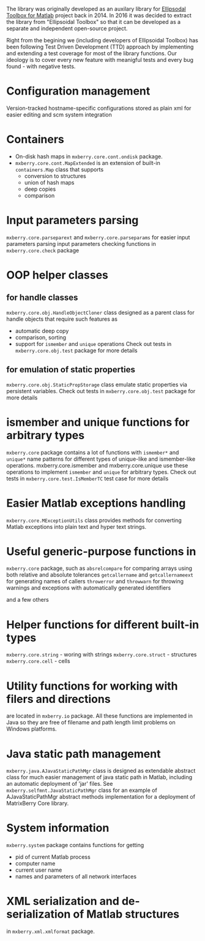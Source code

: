 The library was originally developed as an auxilary library for [Ellipsodal Toolbox for Matlab](https://github.com/SystemAnalysisDpt-CMC-MSU/ellipsoids) project 
back in 2014. In 2016 it was decided to extract the library from "Ellipsoidal Toolbox" so that it can be developed as a separate and independent open-source project.

Right from the begining we (including developers of Ellipsoidal Toolbox) has been following Test Driven Development (TTD) approach by implementing and extending a test coverage
for most of the library functions. Our ideology is to cover every new feature with meanigful tests and every bug found - with negative tests.

# Configuration management
Version-tracked hostname-specific configurations stored as plain xml for easier editing and
scm system integration
# Containers 
- On-disk hash maps in `mxberry.core.cont.ondisk` package. 
- `mxberry.core.cont.MapExtended` is an extension of built-in `containers.Map` class that supports 
   - conversion to structures
   - union of hash maps
   - deep copies
   - comparison

# Input parameters parsing 
`mxberry.core.parseparext` and `mxberry.core.parseparams` for easier input parameters parsing
input parameters checking functions in `mxberry.core.check` package
# OOP helper classes

## for handle classes 
`mxberry.core.obj.HandleObjectCloner`
class designed as a parent class
for handle objects that require such features as 
- automatic deep copy
- comparison, sorting
- support for `ismember` and `unique` operations
Check out tests in `mxberry.core.obj.test` package for more details

## for emulation of static properties
`mxberry.core.obj.StaticPropStorage` class emulate static properties via persistent variables.
Check out tests in `mxberry.core.obj.test` package for more details

# ismember and unique functions for arbitrary types
`mxberry.core` package contains a lot of functions with `ismember*` and `unique*`
name patterns for different types of unique-like and ismember-like operations. 
mxberry.core.ismember and mxberry.core.unique use these operations to implement `ismember`
and `unique` for arbitrary types. 
Check out tests in `mxberry.core.test.IsMemberTC` test case for more details

# Easier Matlab exceptions handling
`mxberry.core.MExceptionUtils` class provides methods for converting Matlab exceptions
into plain text and hyper text strings.
# Useful generic-purpose functions in
`mxberry.core` package, such as 
`absrelcompare` for comparing arrays using both relative and absolute tolerances
`getcallername` and `getcallernameext` for generating names of callers
`throwerror` and `throwwarn` for throwing warnings and exceptions with automatically
generated identifiers

and a few others

# Helper functions for different built-in types
`mxberry.core.string` - woring with strings
`mxberry.core.struct` - structures
`mxberry.core.cell` - cells

# Utility functions for working with filers and directions
are located in `mxberry.io` package. All these functions are implemented
in Java so they are free of filename and path length limit problems on Windows platforms.

# Java static path management 
`mxberry.java.AJavaStaticPathMgr` class is designed as extendable abstract class
for much easier management of java static path in Matlab, including an automatic
deployment of 'jar' files. See `mxberry.selfmnt.JavaStaticPathMgr` class for an 
example of AJavaStaticPathMgr abstract methods implementation for a deployment of MatrixBerry Core library.

# System information 
`mxberry.system` package contains functions for getting 
- pid of current Matlab process
- computer name
- current user name
- names and parameters of all network interfaces

# XML serialization and de-serialization of Matlab structures
in `mxberry.xml.xmlformat` package.